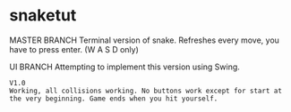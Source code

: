# snaketut

MASTER BRANCH
Terminal version of snake. Refreshes every move, you have to press enter. (W A S D only)

UI BRANCH
Attempting to implement this version using Swing.

    V1.0
    Working, all collisions working. No buttons work except for start at the very beginning. Game ends when you hit yourself.
